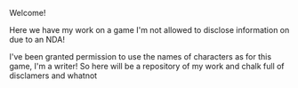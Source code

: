Welcome!

Here we have my work on a game I'm not allowed to disclose information on due to an NDA!

I've been granted permission to use the names of characters as for this game, I'm a writer! So here will be a repository of my work and chalk full of disclamers and whatnot
